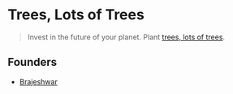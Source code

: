 # Trees, Lots of Trees

> Invest in the future of your planet. Plant [trees, lots of trees](https://treeslotsoftrees.org).

## Founders

- [Brajeshwar](https://brajeshwar.com)